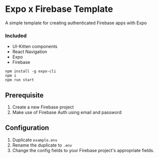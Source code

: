 # Expo x Firebase Template

A simple template for creating authenticated Firebase apps with Expo

### Included

* UI-Kitten components
* React Navigation
* Expo
* Firebase

```
npm install -g expo-cli
npm i
npm run start
```

## Prerequisite

1. Create a new Firebase project
2. Make use of Firebase Auth using email and password

## Configuration

1. Duplicate ```example.env```
2. Rename the duplicate to ```.env```
3. Change the config fields to your Firebase project's appropriate fields.